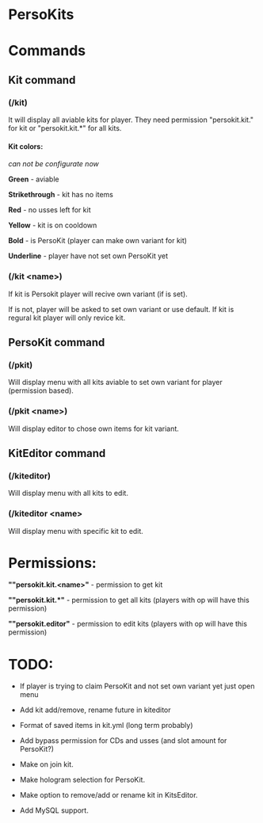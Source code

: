 # PersoKits

# Commands

## Kit command
### (/kit)
It will display all aviable kits for player. They need permission "persokit.kit.<name>" for kit or "persokit.kit.*" for all kits.

#### Kit colors:
*can not be configurate now*

**Green** - aviable

**Strikethrough** - kit has no items

**Red** - no usses left for kit

**Yellow** - kit is on cooldown

**Bold** - is PersoKit (player can make own variant for kit)

**Underline** - player have not set own PersoKit yet

### (/kit \<name\>)
If kit is Persokit player will recive own variant (if is set). 

If is not, player will be asked to set own variant or use default.
If kit is regural kit player will only revice kit.

## PersoKit command
### (/pkit)
Will display menu with all kits aviable to set own variant for player (permission based).

### (/pkit \<name\>)
Will display editor to chose own items for kit variant.


## KitEditor command
### (/kiteditor)
Will display menu with all kits to edit.

### (/kiteditor \<name\>
Will display menu with specific kit to edit.


# Permissions:
**""persokit.kit.\<name\>"** - permission to get kit 

**""persokit.kit.*"** - permission to get all kits (players with op will have this permission)

**""persokit.editor"** - permission to edit kits (players with op will have this permission)

# TODO:
- If player is trying to claim PersoKit and not set own variant yet just open menu
  
- Add kit add/remove, rename future in kiteditor

- Format of saved items in kit.yml (long term probably)
  
- Add bypass permission for CDs and usses (and slot amount for PersoKit?)
  
- Make on join kit.

- Make hologram selection for PersoKit.

- Make option to remove/add or rename kit in KitsEditor.

- Add MySQL support.

